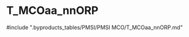 # T_MCOaa_nnORP

<!-- ATTENTION : Ne pas supprimer ou modifier la ligne ci-dessous -->
#include ".byproducts_tables/PMSI/PMSI MCO/T_MCOaa_nnORP.md"
<!-- ATTENTION : Ne pas supprimer ou modifier la ligne ci-dessus -->
